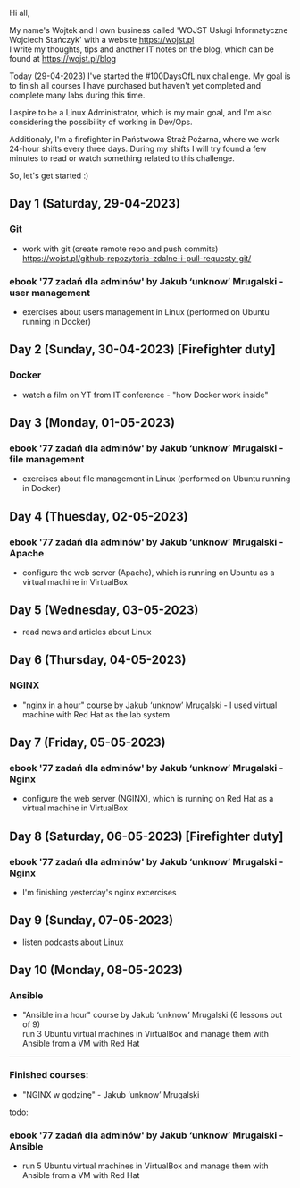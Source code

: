 Hi all,

My name's Wojtek and I own business called 'WOJST Usługi Informatyczne Wojciech Stańczyk' with a website https://wojst.pl<br/>
I write my thoughts, tips and another IT notes on the blog, which can be found at https://wojst.pl/blog

Today (29-04-2023) I've started the #100DaysOfLinux challenge. My goal is to finish all courses I have purchased but haven't yet completed and complete many labs during this time.

I aspire to be a Linux Administrator, which is my main goal, and I'm also considering the possibility of working in Dev/Ops.

Additionaly, I'm a firefighter in Państwowa Straż Pożarna, where we work 24-hour shifts every three days. During my shifts I will try found a few minutes to read or watch something related to this challenge.

So, let's get started :)

## Day 1 (Saturday, 29-04-2023)
### Git
- work with git (create remote repo and push commits)<br/>
https://wojst.pl/github-repozytoria-zdalne-i-pull-requesty-git/
### ebook '77 zadań dla adminów' by Jakub ‘unknow’ Mrugalski - user management
- exercises about users management in Linux (performed on Ubuntu running in Docker)

## Day 2 (Sunday, 30-04-2023) [Firefighter duty]
### Docker
- watch a film on YT from IT conference - "how Docker work inside"

## Day 3 (Monday, 01-05-2023)
### ebook '77 zadań dla adminów' by Jakub ‘unknow’ Mrugalski - file management
- exercises about file management in Linux (performed on Ubuntu running in Docker)

## Day 4 (Thuesday, 02-05-2023)
### ebook '77 zadań dla adminów' by Jakub ‘unknow’ Mrugalski - Apache
- configure the web server (Apache), which is running on Ubuntu as a virtual machine in VirtualBox 

## Day 5 (Wednesday, 03-05-2023)
- read news and articles about Linux

## Day 6 (Thursday, 04-05-2023)
### NGINX
- "nginx in a hour" course by Jakub ‘unknow’ Mrugalski - I used virtual machine with Red Hat as the lab system

## Day 7 (Friday, 05-05-2023)
### ebook '77 zadań dla adminów' by Jakub ‘unknow’ Mrugalski - Nginx
- configure the web server (NGINX), which is running on Red Hat as a virtual machine in VirtualBox 

## Day 8 (Saturday, 06-05-2023) [Firefighter duty]
### ebook '77 zadań dla adminów' by Jakub ‘unknow’ Mrugalski - Nginx
- I'm finishing yesterday's nginx excercises

## Day 9 (Sunday, 07-05-2023)
- listen podcasts about Linux

## Day 10 (Monday, 08-05-2023)
### Ansible
- "Ansible in a hour" course by Jakub ‘unknow’ Mrugalski (6 lessons out of 9)<br/>
run 3 Ubuntu virtual machines in VirtualBox and manage them with Ansible from a VM with Red Hat

---
### Finished courses:
- "NGINX w godzinę" - Jakub ‘unknow’ Mrugalski

todo:
### ebook '77 zadań dla adminów' by Jakub ‘unknow’ Mrugalski - Ansible
- run 5 Ubuntu virtual machines in VirtualBox and manage them with Ansible from a VM with Red Hat

